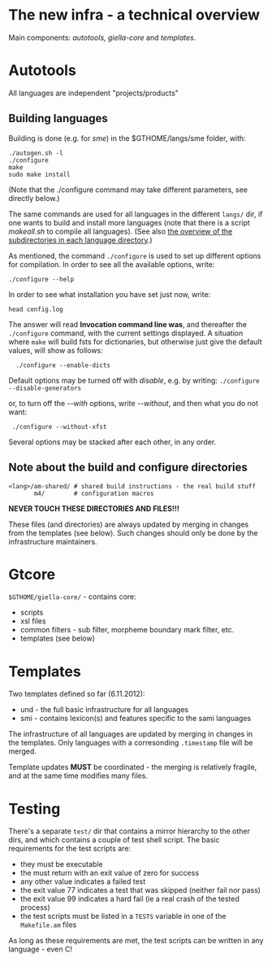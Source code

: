 # The new infra - a technical overview


Main components: *autotools, giella-core* and *templates*.


# Autotools


All languages are independent "projects/products"




## Building languages


Building is done (e.g. for *sme*) in the $GTHOME/langs/sme folder, with:


```
./autogen.sh -l
./configure 
make
sudo make install
```


(Note that the ./configure command may take different parameters, see directly below.)


The same commands are used for all languages in the different `langs/` dir, if one wants to build and
install more languages (note that there is a script *makeall.sh* to compile all languages).
(See also [the overview of the subdirectories in each language directory](NewinfraCatalogues.html).)




As mentioned, the command `./configure` is used to set up different options for compilation.
In order to see all the available options, write:
```
./configure --help
```


In order to see what installation you have set just now, write:
```
head config.log
```


The answer will read  **Invocation command line was**, and thereafter 
the `./configure` command, with the current settings displayed. A situation
where `make` will build fsts for dictionaries, but otherwise just give the
default values, will show as follows:
```
  ./configure --enable-dicts
```


Default options may be turned off with *disable*, e.g. by writing:
 ```./configure --disable-generators```

 
or, to turn off the *--with* options, write *--without*, and then what you do not want: 
```
 ./configure --without-xfst
 ```

 
Several options may be stacked after each other, in any order. 


## Note about the build and configure directories


```
<lang>/am-shared/ # shared build instructions - the real build stuff
       m4/        # configuration macros
```


**NEVER TOUCH THESE DIRECTORIES AND FILES!!!**


These files (and directories) are always updated by merging in changes from the
templates (see below). Such changes should only be done by the infrastructure
maintainers.


# Gtcore


`$GTHOME/giella-core/` - contains core:
* scripts
* xsl files
* common filters - sub filter, morpheme boundary mark filter, etc.
* templates (see below)


# Templates


Two templates defined so far (6.11.2012):
* und - the full basic infrastructure for all languages
* smi - contains lexicon(s) and features specific to the sami languages


The infrastructure of all languages are updated by merging in changes in the
templates. Only languages with a corresonding `.timestamp` file will be
merged.


Template updates **MUST** be coordinated - the merging is relatively fragile,
and at the same time modifies many files.


# Testing


There's a separate `test/` dir that contains a mirror hierarchy to the other
dirs, and which contains a couple of test shell script. The basic requirements
for the test scripts are:


* they must be executable
* the must return with an exit value of zero for success
* any other value indicates a failed test
* the exit value 77 indicates a test that was skipped (neither fail nor pass)
* the exit value 99 indicates a hard fail (ie a real crash of the tested
  process)
* the test scripts must be listed in a `TESTS` variable in one of the
  `Makefile.am` files


As long as these requirements are met, the test scripts can be written in any
language - even C!

